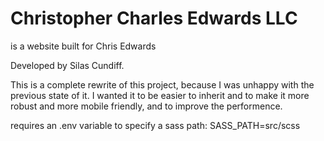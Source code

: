# Christopher Charles Edwards LLC

is a website built for Chris Edwards

Developed by Silas Cundiff.

This is a complete rewrite of this project, because I was unhappy with the previous state of it. I wanted it to be easier to inherit and to make it more robust and more mobile friendly, and to improve the performence.

requires an .env variable to specify a sass path:
SASS_PATH=src/scss
